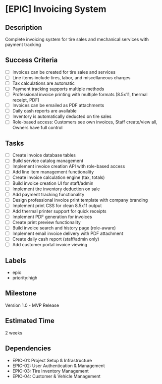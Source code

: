 # [EPIC] Invoicing System

## Description
Complete invoicing system for tire sales and mechanical services with payment tracking

## Success Criteria
- [ ] Invoices can be created for tire sales and services
- [ ] Line items include tires, labor, and miscellaneous charges
- [ ] Tax calculations are automatic
- [ ] Payment tracking supports multiple methods
- [ ] Professional invoice printing with multiple formats (8.5x11, thermal receipt, PDF)
- [ ] Invoices can be emailed as PDF attachments
- [ ] Daily cash reports are available
- [ ] Inventory is automatically deducted on tire sales
- [ ] Role-based access: Customers see own invoices, Staff create/view all, Owners have full control

## Tasks
- [ ] Create invoice database tables
- [ ] Build service catalog management
- [ ] Implement invoice creation API with role-based access
- [ ] Add line item management functionality
- [ ] Create invoice calculation engine (tax, totals)
- [ ] Build invoice creation UI for staff/admin
- [ ] Implement tire inventory deduction on sale
- [ ] Add payment tracking functionality
- [ ] Design professional invoice print template with company branding
- [ ] Implement print CSS for clean 8.5x11 output
- [ ] Add thermal printer support for quick receipts
- [ ] Implement PDF generation for invoices
- [ ] Create print preview functionality
- [ ] Build invoice search and history page (role-aware)
- [ ] Implement email invoice delivery with PDF attachment
- [ ] Create daily cash report (staff/admin only)
- [ ] Add customer portal invoice viewing

## Labels
- epic
- priority:high

## Milestone
Version 1.0 - MVP Release

## Estimated Time
2 weeks

## Dependencies
- EPIC-01: Project Setup & Infrastructure
- EPIC-02: User Authentication & Management
- EPIC-03: Tire Inventory Management
- EPIC-04: Customer & Vehicle Management